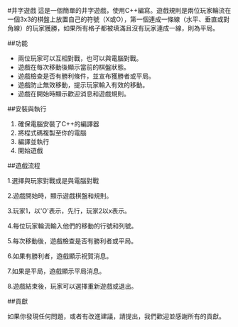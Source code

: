 #井字遊戲
這是一個簡單的井字遊戲，使用C++編寫。遊戲規則是兩位玩家輪流在一個3x3的棋盤上放置自己的符號（X或O），第一個連成一條線（水平、垂直或對角線）的玩家獲勝，如果所有格子都被填滿且沒有玩家連成一線，則為平局。

##功能

- 兩位玩家可以互相對戰，也可以與電腦對戰。
- 遊戲在每次移動後顯示當前的棋盤狀態。
- 遊戲檢查是否有勝利條件，並宣布獲勝者或平局。
- 遊戲防止無效移動，提示玩家輸入有效的移動。
- 遊戲在開始時顯示歡迎消息和遊戲規則。

##安裝與執行

1.	確保電腦安裝了C++的編譯器
2.	將程式碼複製至你的電腦
3.	編譯並執行
4.	開始遊戲

##遊戲流程


1.選擇與玩家對戰或是與電腦對戰

2.遊戲開始時，顯示遊戲棋盤和規則。

3.玩家1，以'O'表示，先行，玩家2以x表示。

4.每位玩家輪流輸入他們的移動的行號和列號。

5.每次移動後，遊戲檢查是否有勝利者或平局。

6.如果有勝利者，遊戲顯示祝賀消息。

7.如果是平局，遊戲顯示平局消息。

8.遊戲結束後，玩家可以選擇重新遊戲或退出。


##貢獻

如果你發現任何問題，或者有改進建議，請提出，我們歡迎並感謝所有的貢獻。

